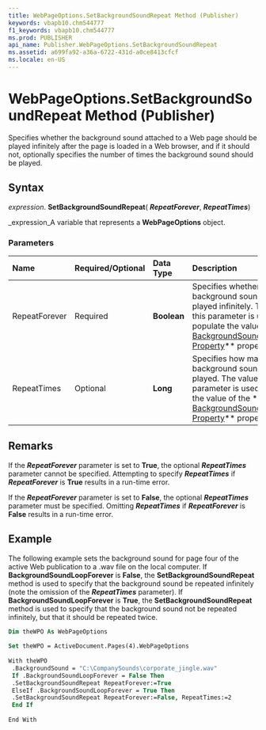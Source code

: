 ```yaml
---
title: WebPageOptions.SetBackgroundSoundRepeat Method (Publisher)
keywords: vbapb10.chm544777
f1_keywords: vbapb10.chm544777
ms.prod: PUBLISHER
api_name: Publisher.WebPageOptions.SetBackgroundSoundRepeat
ms.assetid: a699fa92-a36a-6722-431d-a0ce8413cfcf
ms.locale: en-US
---
```



# WebPageOptions.SetBackgroundSoundRepeat Method (Publisher)

Specifies whether the background sound attached to a Web page should be played infinitely after the page is loaded in a Web browser, and if it should not, optionally specifies the number of times the background sound should be played.


## Syntax

 _expression_. **SetBackgroundSoundRepeat**( **_RepeatForever_**,  **_RepeatTimes_**)

 _expression_A variable that represents a  **WebPageOptions** object.


### Parameters



|**Name**|**Required/Optional**|**Data Type**|**Description**|
|:-----|:-----|:-----|:-----|
|RepeatForever|Required| **Boolean**|Specifies whether the background sound should be played infinitely. The value of this parameter is used to populate the value of the  ** [BackgroundSoundLoopForever Property](webpageoptions.backgroundsoundloopforever-property-publisher.md)** property.|
|RepeatTimes|Optional| **Long**|Specifies how many times the background sound should be played. The value of this parameter is used to populate the value of the  ** [BackgroundSoundLoopCount Property](webpageoptions.backgroundsoundloopcount-property-publisher.md)** property.|

## Remarks

If the  **_RepeatForever_** parameter is set to **True**, the optional  **_RepeatTimes_** parameter cannot be specified. Attempting to specify **_RepeatTimes_** if **_RepeatForever_** is **True** results in a run-time error.

If the  **_RepeatForever_** parameter is set to **False**, the optional  **_RepeatTimes_** parameter must be specified. Omitting **_RepeatTimes_** if **_RepeatForever_** is **False** results in a run-time error.


## Example

The following example sets the background sound for page four of the active Web publication to a .wav file on the local computer. If  **BackgroundSoundLoopForever** is **False**, the  **SetBackgroundSoundRepeat** method is used to specify that the background sound be repeated infinitely (note the omission of the **_RepeatTimes_** parameter). If **BackgroundSoundLoopForever** is **True**, the  **SetBackgroundSoundRepeat** method is used to specify that the background sound not be repeated infinitely, but that it should be repeated twice.


```vb
Dim theWPO As WebPageOptions 
 
Set theWPO = ActiveDocument.Pages(4).WebPageOptions 
 
With theWPO 
 .BackgroundSound = "C:\CompanySounds\corporate_jingle.wav" 
 If .BackgroundSoundLoopForever = False Then 
 .SetBackgroundSoundRepeat RepeatForever:=True 
 ElseIf .BackgroundSoundLoopForever = True Then 
 .SetBackgroundSoundRepeat RepeatForever:=False, RepeatTimes:=2 
 End If 
 
End With
```


